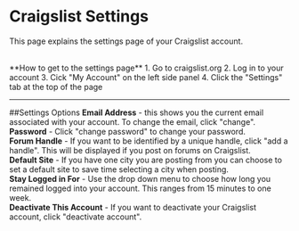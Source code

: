 # Craigslist Settings
This page explains the settings page of your Craigslist account.

<br>
**How to get to the settings page**
1. Go to craigslist.org
2. Log in to your account
3. Cick "My Account" on the left side panel
4. Click the "Settings" tab at the top of the page

---
##Settings Options
**Email Address** - this shows you the current email associated with your account. To change the email, click "change".<br>
**Password** - Click "change password" to change your password. <br>
**Forum Handle** - If you want to be identified by a unique handle, click "add a handle". This will be displayed if you post on forums on Craigslist.<br>
**Default Site** - If you have one city you are posting from you can choose to set a default site to save time selecting a city when posting.<br>
**Stay Logged in For** - Use the drop down menu to choose how long you remained logged into your account. This ranges from 15 minutes to one week. <br>
**Deactivate This Account** - If you want to deactivate your Craigslist account, click "deactivate account".